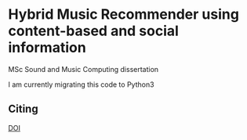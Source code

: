 # Hybrid Music Recommender using content-based and social information
MSc Sound and Music Computing dissertation

I am currently migrating this code to Python3

Citing
--------
[DOI](http://dx.doi.org/10.1109/ICASSP.2016.7472151)

